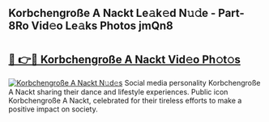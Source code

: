 ## Korbchengroße A Nackt Le𝚊k𝚎d N𝚞𝚍e - Part-8Ro Vid𝚎o Le𝚊ks Photos jmQn8

# <h2><a href="http://fb50tid.evod.top/?m=Korbchengro%c3%9fe+A+Nackt">🔗 👉🔴 Korbchengroße A Nackt Vid𝚎o Ph𝚘t𝚘s</a></h2>

[![Korbchengroße A Nackt N𝚞d𝚎s](https://i.imgur.com/8V9OHl7.gif)](http://fb50tid.evod.top/?m=Korbchengro%c3%9fe+A+Nackt)
Social media personality Korbchengroße A Nackt sharing their dance and lifestyle experiences. Public icon Korbchengroße A Nackt, celebrated for their tireless efforts to make a positive impact on society. 

